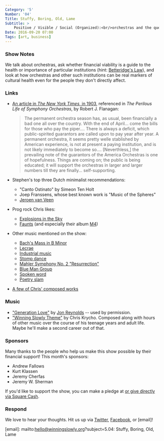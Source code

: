 ```yaml
---
Category: '5'
Number: '04'
Title: Stuffy, Boring, Old, Lame
Subtitle: >
    Positive / Visible / Social (Organized):<br/>orchestras and the question of “public goods”
Date: 2016-09-20 07:00
Tags: [art, business]
---
```


### Show Notes

We talk about orchestras, ask whether financial viability is a guide to the health or importance of particular institutions (hint: [Betteridge's Law](https://en.wikipedia.org/wiki/Betteridge%27s_law_of_headlines)), and look at how orchestras and other such institutions can be real markers of cultural health even for the people they don't directly affect.


### Links

- [An article in _The New York Times_, in 1903](https://books.google.com/books?id=gTwm0Bewc8IC&pg=PA6&dq=the+perilous+life+of+symphony+orchestras+flanagan+1903&hl=en&sa=X&ved=0ahUKEwjrovfB0JzPAhUFyj4KHcsTBZgQ6AEIHjAA#v=onepage&q=the%20perilous%20life%20of%20symphony%20orchestras%20flanagan%201903&f=false), referenced in _The Perilous Life of Symphony Orchestras_, by Robert J. Flanagan:

    > The permanent orchestra season has, as usual, been financially a bad one all over the country. With the end of April... come the bills for those who pay the piper.... There is always a deficit, which public-spirited guarantors are called upon to pay year after year. A permanent orchestra, it seems pretty welle stablished by American experience, is not at present a paying institution, and is not likely immediately to become so.... [Neverthless,] the prevailing note of the guarantors of the America Orchestras is one of hopefulness. Things are coming on; the public is being educated; it will support the orchestras in larger and larger numbers till they are finally... self-supporting.

- Stephen's top three Dutch minimalist recommendations:
    + "Canto Ostinato" by Simeon Ten Holt
    + Joep Franssens, whose best known work is "Music of the Spheres"
    + [Jeroen van Veen](http://www.jeroenvanveen.com)
- Prog rock Chris likes:
    + [Explosions in the Sky](http://www.explosionsinthesky.com)
    + [Faunts](https://fauntsmusic.bandcamp.com) (and especially their album [M4](https://fauntsmusic.bandcamp.com/album/m4))
- Other music mentioned on the show:
    + [Bach's Mass in B Minor](https://www.youtube.com/watch?v=7F7TVM8m95Y)
    + [Lecrae](http://www.lecrae.com)
    + [Industrial music](https://en.wikipedia.org/wiki/Industrial_music)
    + [Stomp dance](https://en.wikipedia.org/wiki/Stomp_dance)
    + [Mahler Symphony No. 2 "Resurrection"](https://www.youtube.com/watch?v=sHsFIv8VA7w)
    + [Blue Man Group](http://blueman.com)
    + [Spoken word](https://en.wikipedia.org/wiki/Spoken_word)
    + [Poetry slam](https://en.wikipedia.org/wiki/Poetry_slam)
- [A few of Chris' composed works](https://www.soundcloud.com/chriskrycho)

### Music

- ["Generation Love"](https://www.youtube.com/watch?v=y3UH-GNeF_Y) by [Jon Reynolds](http://jonreynoldsmusic.com) -- used by permission.
- ["Winning Slowly Theme"](https://soundcloud.com/chriskrycho/winning-slowly) by Chris Krycho. Composed along with hours of other music over the course of his teenage years and adult life. Maybe he'll make a second career out of that.


### Sponsors

Many thanks to the people who help us make this show possible by their financial
support! This month's sponsors:

  - Andrew Fallows
  - Kurt Klassen
  - Jeremy Cherfas
  - Jeremy W. Sherman

If you'd like to support the show, you can make a pledge at <a href='https://www.patreon.com/winningslowly' rel='payment'> or give
directly via [Square Cash].

[Square Cash]: https://cash.me/$winningslowly


### Respond

We love to hear your thoughts. Hit us up via [Twitter], [Facebook], or [email]!

[Twitter]: //www.twitter.com/winningslowly
[Facebook]: //www.facebook.com/winningslowlypodcast
[email]: mailto:hello@winningslowly.org?subject=5.04: Stuffy, Boring, Old, Lame
